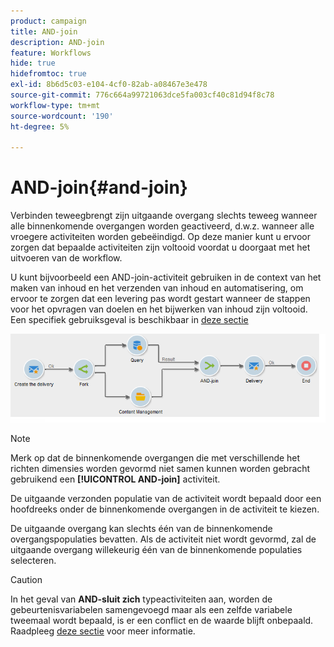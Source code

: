 ```yaml
---
product: campaign
title: AND-join
description: AND-join
feature: Workflows
hide: true
hidefromtoc: true
exl-id: 8b6d5c03-e104-4cf0-82ab-a08467e3e478
source-git-commit: 776c664a99721063dce5fa003cf40c81d94f8c78
workflow-type: tm+mt
source-wordcount: '190'
ht-degree: 5%

---
```


# AND-join{#and-join}



Verbinden teweegbrengt zijn uitgaande overgang slechts teweeg wanneer alle binnenkomende overgangen worden geactiveerd, d.w.z. wanneer alle vroegere activiteiten worden gebeëindigd. Op deze manier kunt u ervoor zorgen dat bepaalde activiteiten zijn voltooid voordat u doorgaat met het uitvoeren van de workflow.

U kunt bijvoorbeeld een AND-join-activiteit gebruiken in de context van het maken van inhoud en het verzenden van inhoud en automatisering, om ervoor te zorgen dat een levering pas wordt gestart wanneer de stappen voor het opvragen van doelen en het bijwerken van inhoud zijn voltooid. Een specifiek gebruiksgeval is beschikbaar in [ deze sectie ](../../delivery/using/automating-via-workflows.md#creating-the-delivery-and-its-content)

![](assets/and-join-usage.png)

>[!NOTE]
>
>Merk op dat de binnenkomende overgangen die met verschillende het richten dimensies worden gevormd niet samen kunnen worden gebracht gebruikend een **[!UICONTROL AND-join]** activiteit.

De uitgaande verzonden populatie van de activiteit wordt bepaald door een hoofdreeks onder de binnenkomende overgangen in de activiteit te kiezen.

De uitgaande overgang kan slechts één van de binnenkomende overgangspopulaties bevatten. Als de activiteit niet wordt gevormd, zal de uitgaande overgang willekeurig één van de binnenkomende populaties selecteren.

>[!CAUTION]
>
>In het geval van **AND-sluit zich** typeactiviteiten aan, worden de gebeurtenisvariabelen samengevoegd maar als een zelfde variabele tweemaal wordt bepaald, is er een conflict en de waarde blijft onbepaald. Raadpleeg [deze sectie](javascript-scripts-and-templates.md#event-variables) voor meer informatie.
